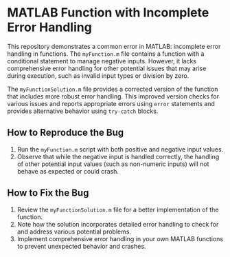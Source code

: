 # MATLAB Function with Incomplete Error Handling

This repository demonstrates a common error in MATLAB: incomplete error handling in functions. The `myFunction.m` file contains a function with a conditional statement to manage negative inputs. However, it lacks comprehensive error handling for other potential issues that may arise during execution, such as invalid input types or division by zero. 

The `myFunctionSolution.m` file provides a corrected version of the function that includes more robust error handling. This improved version checks for various issues and reports appropriate errors using `error` statements and provides alternative behavior using `try-catch` blocks.

## How to Reproduce the Bug
1. Run the `myFunction.m` script with both positive and negative input values.
2. Observe that while the negative input is handled correctly, the handling of other potential input values (such as non-numeric inputs) will not behave as expected or could crash.

## How to Fix the Bug
1. Review the `myFunctionSolution.m` file for a better implementation of the function.
2. Note how the solution incorporates detailed error handling to check for and address various potential problems.
3. Implement comprehensive error handling in your own MATLAB functions to prevent unexpected behavior and crashes.